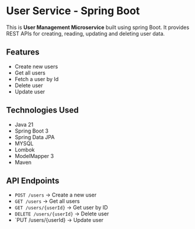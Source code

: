 # User Service - Spring Boot

This is **User Management Microservice** built using spring Boot. It provides REST APIs for creating, reading, updating and deleting user data.

## Features
- Create new users
- Get all users
- Fetch a user by Id
- Delete user
- Update user

## Technologies Used
- Java 21
- Spring Boot 3
- Spring Data JPA
- MYSQL
- Lombok
- ModelMapper 3
- Maven

## API Endpoints
- `POST /users` -> Create a new user
- `GET /users` -> Get all users
- `GET /users/{userId}` -> Get user by ID
- `DELETE /users/{userId}` -> Delete user
- `PUT /users/{userId} -> Update user
